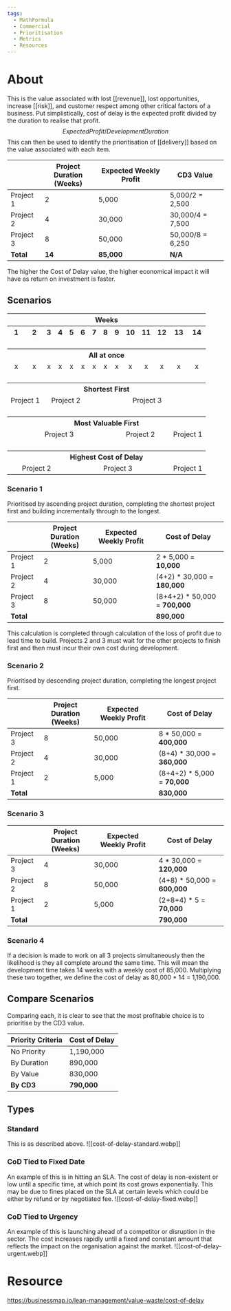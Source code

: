 ```yaml
---
tags:
  - MathFormula
  - Commercial
  - Prioritisation
  - Metrics
  - Resources
---
```

# About
This is the value associated with lost [[revenue]], lost opportunities, increase [[risk]], and customer respect among other critical factors of a business. Put simplistically, cost of delay is the expected profit divided by the duration to realise that profit.
$$ Expected Profit / Development Duration $$
This can then be used to identify the prioritisation of [[delivery]] based on the value associated with each item. 

|           | **Project Duration<br>(Weeks)** | **Expected Weekly Profit** | **CD3 Value**    |
| --------- | ------------------------------- | -------------------------- | ---------------- |
| Project 1 | 2                               | 5,000                      | 5,000/2 = 2,500  |
| Project 2 | 4                               | 30,000                     | 30,000/4 = 7,500 |
| Project 3 | 8                               | 50,000                     | 50,000/8 = 6,250 |
| **Total** | **14**                          | **85,000**                 | **N/A**          |

The higher the Cost of Delay value, the higher economical impact it will have as return on investment is faster.

## Scenarios

<html>
	<body>
		<Table style="width: 100%">
			<tr>
				<th colspan=14 style="text-align:center;">Weeks</th>
			</tr>
			<tr>
				<th style="text-align:center;">1</th>
				<th style="text-align:center;">2</th>
				<th style="text-align:center;">3</th>
				<th style="text-align:center;">4</th>
				<th style="text-align:center;">5</th>
				<th style="text-align:center;">6</th>
				<th style="text-align:center;">7</th>
				<th style="text-align:center;">8</th>
				<th style="text-align:center;">9</th>
				<th style="text-align:center;">10</th>
				<th style="text-align:center;">11</th>
				<th style="text-align:center;">12</th>
				<th style="text-align:center;">13</th>
				<th style="text-align:center;">14</th>
			</tr>
			<tr>
				<th style="border:none;" colspan=14/>
			</tr>
			<tr>
				<th style="border:none;" colspan=14/>
			</tr>
			<tr>
				<th style="border:none;" colspan=14 />
			</tr>
			<tr>
				<th colspan=14 style="text-align:center;">All at once</th>
			</tr>
			<tr>
				<td style="text-align:center;">x</td>
				<td style="text-align:center;">x</td>
				<td style="text-align:center;">x</td>
				<td style="text-align:center;">x</td>
				<td style="text-align:center;">x</td>
				<td style="text-align:center;">x</td>
				<td style="text-align:center;">x</td>
				<td style="text-align:center;">x</td>
				<td style="text-align:center;">x</td>
				<td style="text-align:center;">x</td>
				<td style="text-align:center;">x</td>
				<td style="text-align:center;">x</td>
				<td style="text-align:center;">x</td>
				<td style="text-align:center;">x</td>
			</tr>
			<tr>
				<th style="border:none;" colspan=14/>
			</tr>
			<tr>
				<th style="border:none;" colspan=14 />
			</tr>
			<tr>
				<th style="border:none;" colspan=14 />
			</tr>
			<tr>
				<th colspan=14 style="text-align:center;">Shortest First</th>
			</tr>
			<tr>
				<td colspan="2" style="text-align:center">Project 1</td>
				<td colspan="4" style="text-align:center">Project 2</td>
				<td colspan="8" style="text-align:center">Project 3</td>
			</tr>
			<tr>
				<th style="border:none;" colspan=14 />
			</tr>
			<tr>
				<th style="border:none;" colspan=14/>
			</tr>
			<tr>
				<th style="border:none;" colspan=14 />
			</tr>
			<tr>
				<th colspan=14 style="text-align:center;">Most Valuable First</th>
			</tr>
			<tr>
				<td colspan="8" style="text-align:center">Project 3</td>
				<td colspan="4" style="text-align:center">Project 2</td>
				<td colspan="2" style="text-align:center">Project 1</td>
			</tr>
			<tr>
				<th style="border:none;" colspan=14/>
			</tr>
			<tr>
				<th style="border:none;" colspan=14/>
			</tr>
			<tr>
				<th style="border:none;" colspan=14 />
			</tr>
			<tr>
				<th colspan=14 style="text-align:center;">Highest Cost of Delay</th>
			</tr>
			<tr>
				<td colspan="4" style="text-align:center">Project 2</td>
				<td colspan="8" style="text-align:center">Project 3</td>
				<td colspan="2" style="text-align:center">Project 1</td>
			</tr>
		</Table>
	</body>
</html>

### Scenario 1
Prioritised by ascending project duration, completing the shortest project first and building incrementally through to the longest.

|           | Project Duration<br>(Weeks) | Expected Weekly Profit | Cost of Delay                  |
| --------- | --------------------------- | ---------------------- | ------------------------------ |
| Project 1 | 2                           | 5,000                  | 2 * 5,000 = **10,000**         |
| Project 2 | 4                           | 30,000                 | (4+2) * 30,000 = **180,000**   |
| Project 3 | 8                           | 50,000                 | (8+4+2) * 50,000 = **700,000** |
| **Total** |                             |                        | **890,000**                    |
This calculation is completed through calculation of the loss of profit due to lead time to build. Projects 2 and 3 must wait for the other projects to finish first and then must incur their own cost during development.
### Scenario 2
Prioritised by descending project duration, completing the longest project first. 

|           | Project Duration<br>(Weeks) | Expected Weekly Profit | Cost of Delay                |
| --------- | --------------------------- | ---------------------- | ---------------------------- |
| Project 3 | 8                           | 50,000                 | 8 * 50,000 = **400,000**     |
| Project 2 | 4                           | 30,000                 | (8+4) * 30,000 = **360,000** |
| Project 1 | 2                           | 5,000                  | (8+4+2) * 5,000 = **70,000** |
| **Total** |                             |                        | **830,000**                  |
### Scenario 3
|           | Project Duration<br>(Weeks) | Expected Weekly Profit | Cost of Delay                |
| --------- | --------------------------- | ---------------------- | ---------------------------- |
| Project 3 | 4                           | 30,000                 | 4 * 30,000 = **120,000**     |
| Project 2 | 8                           | 50,000                 | (4+8) * 50,000 = **600,000** |
| Project 1 | 2                           | 5,000                  | (2+8+4) * 5 = **70,000**     |
| **Total** |                             |                        | **790,000**                  |
### Scenario 4
If a decision is made to work on all 3 projects simultaneously then the likelihood is they all complete around the same time. This will mean the development time takes 14 weeks with a weekly cost of 85,000. Multiplying these two together, we define the cost of delay as 80,000 * 14 = 1,190,000.

## Compare Scenarios
Comparing each, it is clear to see that the most profitable choice is to prioritise by the CD3 value.

| Priority Criteria | Cost of Delay |
| ----------------- | ------------- |
| No Priority       | 1,190,000     |
| By Duration       | 890,000       |
| By Value          | 830,000       |
| **By CD3**        | **790,000**   |
## Types
### Standard
This is as described above.
![[cost-of-delay-standard.webp]]
### CoD Tied to Fixed Date
An example of this is in hitting an SLA. The cost of delay is non-existent or low until a specific time, at which point its cost grows exponentially. This may be due to fines placed on the SLA at certain levels which could be either by refund or by negotiated fee.
![[cost-of-delay-fixed.webp]]
### CoD Tied to Urgency
An example of this is launching ahead of a competitor or disruption in the sector. The cost increases rapidly until a fixed and constant amount that reflects the impact on the organisation against the market.
![[cost-of-delay-urgent.webp]]
# Resource
https://businessmap.io/lean-management/value-waste/cost-of-delay